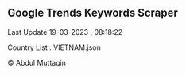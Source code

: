 

## Google Trends Keywords Scraper 
 
Last Update 19-03-2023 , 08:18:22

Country List :
VIETNAM.json



© Abdul Muttaqin 
